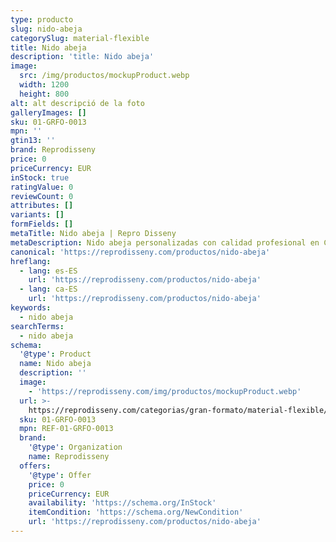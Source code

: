```yaml
---
type: producto
slug: nido-abeja
categorySlug: material-flexible
title: Nido abeja
description: 'title: Nido abeja'
image:
  src: /img/productos/mockupProduct.webp
  width: 1200
  height: 800
alt: alt descripció de la foto
galleryImages: []
sku: 01-GRFO-0013
mpn: ''
gtin13: ''
brand: Reprodisseny
price: 0
priceCurrency: EUR
inStock: true
ratingValue: 0
reviewCount: 0
attributes: []
variants: []
formFields: []
metaTitle: Nido abeja | Repro Disseny
metaDescription: Nido abeja personalizadas con calidad profesional en Cataluña.
canonical: 'https://reprodisseny.com/productos/nido-abeja'
hreflang:
  - lang: es-ES
    url: 'https://reprodisseny.com/productos/nido-abeja'
  - lang: ca-ES
    url: 'https://reprodisseny.com/productos/nido-abeja'
keywords:
  - nido abeja
searchTerms:
  - nido abeja
schema:
  '@type': Product
  name: Nido abeja
  description: ''
  image:
    - 'https://reprodisseny.com/img/productos/mockupProduct.webp'
  url: >-
    https://reprodisseny.com/categorias/gran-formato/material-flexible/nido-abeja
  sku: 01-GRFO-0013
  mpn: REF-01-GRFO-0013
  brand:
    '@type': Organization
    name: Reprodisseny
  offers:
    '@type': Offer
    price: 0
    priceCurrency: EUR
    availability: 'https://schema.org/InStock'
    itemCondition: 'https://schema.org/NewCondition'
    url: 'https://reprodisseny.com/productos/nido-abeja'
---
```


